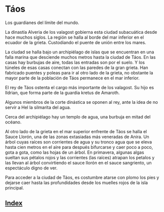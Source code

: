 # Táos

Los guardianes del límite del mundo.

La dinastía Alveria de los valagost gobierna esta ciudad subacuática desde hace muchos siglos. La región se halla al borde del mar inferior en el ecuador de la grieta. Custodiando el puente de unión entre los mares.

La ciudad se halla bajo un archipiélago de islas que se encuentran en una falla marina que desciende muchos metros hasta la ciudad de Táos. En las casas hay burbujas de aire, todas las entradas son por el suelo. Y los túneles de esas casas conectan con las paredes de la gran grieta. Han fabricado puentes y poleas para ir al otro lado de la grieta, no obstante la mayor parte de la población de Táos permanece en el mar inferior.

El rey de Táos ostenta el cargo más importante de los valagost. Su hijo es Ildrian, que forma parte de la guardia kretus de Amaroth.

Algunos miembros de la corte dinástica se oponen al rey, ante la idea de no servir a Hel la silmarita del agua.

Cerca del archipiélago hay un templo de agua, una burbuja en mitad del océano.

Al otro lado de la grieta en el mar superior enfrente de Táos se halla el Sauce Llorón, una de las zonas extasiadas más veneradas de Anira. Un árbol cuyas raíces son corrientes de agua y su tronco agua que se eleva hasta cien metros en el aire para después bifurcarse y caer poco a poco, gota a gota, como las hojas de un árbol. En primavera, algunas algas sueltan sus pétalos rojos y las corrientes (las raíces) atrapan los petalos y las llevan al árbol convirtiendo el sauce llorón en el sauce sangriento, un espectáculo digno de ver.

Para acceder a la ciudad de Táos, es costumbre atarse con plomo los pies y dejarse caer hasta las profundidades desde los muelles rojos de la isla principal.

## [Index](./README.md)